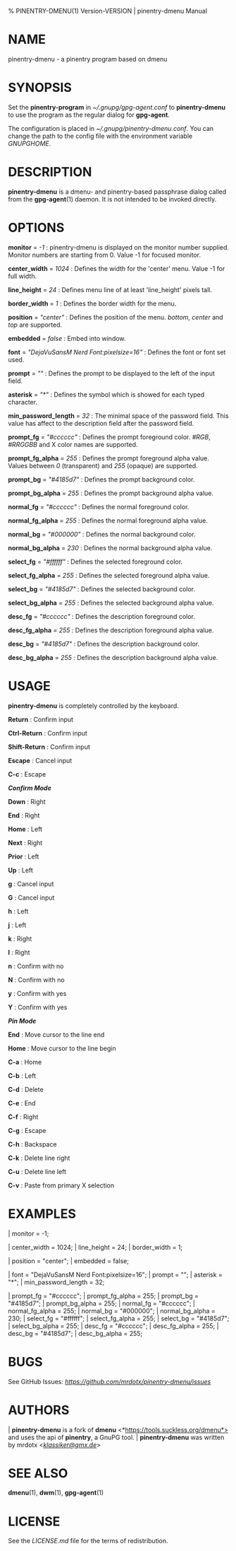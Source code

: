 % PINENTRY-DMENU(1) Version\-VERSION | pinentry-dmenu Manual

# NAME

pinentry-dmenu - a pinentry program based on dmenu

# SYNOPSIS

Set the **pinentry-program** in *~/.gnupg/gpg-agent.conf* to **pinentry-dmenu** to use the program as the regular dialog for **gpg-agent**.

The configuration is placed in *~/.gnupg/pinentry-dmenu.conf*. You can change the path to the config file with the environment variable *GNUPGHOME*.

# DESCRIPTION

**pinentry-dmenu** is a dmenu- and pinentry-based passphrase dialog called from the **gpg-agent**(1) daemon. It is not intended to be invoked directly.

# OPTIONS

**monitor** = *-1*
: pinentry-dmenu is displayed on the monitor number supplied. Monitor numbers are starting from 0. Value -1 for focused monitor.

**center_width** = *1024*
: Defines the width for the 'center' menu. Value -1 for full width.

**line_height** = *24*
: Defines menu line of at least 'line_height' pixels tall.

**border_width** = *1*
: Defines the border width for the menu.

**position** = *"center"*
: Defines the position of the menu. *bottom*, *center* and *top* are supported.

**embedded** = *false*
: Embed into window.

**font** = *"DejaVuSansM Nerd Font:pixelsize=16"*
: Defines the font or font set used.

**prompt** = *""*
: Defines the prompt to be displayed to the left of the input field.

**asterisk** = *"\*"*
: Defines the symbol which is showed for each typed character.

**min_password_length** = *32*
: The minimal space of the password field. This value has affect to the description field after the password field.

**prompt_fg** = *"#cccccc"*
: Defines the prompt foreground color. *#RGB*, *#RRGGBB* and X color names are supported.

**prompt_fg_alpha** = *255*
: Defines the prompt foreground alpha value. Values between *0* (transparent) and *255* (opaque) are supported.

**prompt_bg** = *"#4185d7"*
: Defines the prompt background color.

**prompt_bg_alpha** = *255*
: Defines the prompt background alpha value.

**normal_fg** = *"#cccccc"*
: Defines the normal foreground color.

**normal_fg_alpha** = *255*
: Defines the normal foreground alpha value.

**normal_bg** = *"#000000"*
: Defines the normal background color.

**normal_bg_alpha** = *230*
: Defines the normal background alpha value.

**select_fg** = *"#ffffff"*
: Defines the selected foreground color.

**select_fg_alpha** = *255*
: Defines the selected foreground alpha value.

**select_bg** = *"#4185d7"*
: Defines the selected background color.

**select_bg_alpha** = *255*
: Defines the selected background alpha value.

**desc_fg** = *"#cccccc"*
: Defines the description foreground color.

**desc_fg_alpha** = *255*
: Defines the description foreground alpha value.

**desc_bg** = *"#4185d7"*
: Defines the description background color.

**desc_bg_alpha** = *255*
: Defines the description background alpha value.

# USAGE

**pinentry-dmenu** is completely controlled by the keyboard.

**Return**
: Confirm input

**Ctrl-Return**
: Confirm input

**Shift-Return**
: Confirm input

**Escape**
: Cancel input

**C-c**
: Escape

***Confirm Mode***

**Down**
: Right

**End**
: Right

**Home**
: Left

**Next**
: Right

**Prior**
: Left

**Up**
: Left

**g**
: Cancel input

**G**
: Cancel input

**h**
: Left

**j**
: Left

**k**
: Right

**l**
: Right

**n**
: Confirm with no

**N**
: Confirm with no

**y**
: Confirm with yes

**Y**
: Confirm with yes

***Pin Mode***

**End**
: Move cursor to the line end

**Home**
: Move cursor to the line begin

**C-a**
: Home

**C-b**
: Left

**C-d**
: Delete

**C-e**
: End

**C-f**
: Right

**C-g**
: Escape

**C-h**
: Backspace

**C-k**
: Delete line right

**C-u**
: Delete line left

**C-v**
: Paste from primary X selection

# EXAMPLES

| monitor = -1;

| center_width = 1024;
| line_height = 24;
| border_width = 1;

| position = "center";
| embedded = false;

| font = "DejaVuSansM Nerd Font:pixelsize=16";
| prompt = "";
| asterisk = "\*";
| min_password_length = 32;

| prompt_fg = "#cccccc";
| prompt_fg_alpha = 255;
| prompt_bg = "#4185d7";
| prompt_bg_alpha = 255;
| normal_fg = "#cccccc";
| normal_fg_alpha = 255;
| normal_bg = "#000000";
| normal_bg_alpha = 230;
| select_fg = "#ffffff";
| select_fg_alpha = 255;
| select_bg = "#4185d7";
| select_bg_alpha = 255;
| desc_fg = "#cccccc";
| desc_fg_alpha = 255;
| desc_bg = "#4185d7";
| desc_bg_alpha = 255;

# BUGS

See GitHub Issues: *https://github.com/mrdotx/pinentry-dmenu/issues*

# AUTHORS

| **pinentry-dmenu** is a fork of **dmenu** <*https://tools.suckless.org/dmenu*> and uses the api of **pinentry**, a GnuPG tool.
| **pinentry-dmenu** was written by mrdotx <*klassiker@gmx.de*>

# SEE ALSO

**dmenu**(1), **dwm**(1), **gpg-agent**(1)

# LICENSE

See the *LICENSE.md* file for the terms of redistribution.
